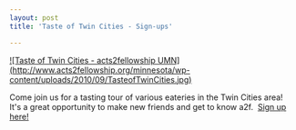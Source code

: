 ```yaml
---
layout: post
title: 'Taste of Twin Cities - Sign-ups'

---
```


[![Taste of Twin Cities - acts2fellowship UMN] (http://www.acts2fellowship.org/minnesota/wp-content/uploads/2010/09/TasteofTwinCities.jpg)](https://spreadsheets1.google.com/viewform?hl=en&amp;formkey=dG82NDB6SzRpQ09CUjFsbUdoV0tvcUE6MQ#gid=0)

Come join us for a tasting tour of various eateries in the Twin Cities area! It's a great opportunity to make new friends and get to know a2f.  [Sign up here!](https://spreadsheets0.google.com/viewform?formkey=dG82NDB6SzRpQ09CUjFsbUdoV0tvcUE6MQ)
